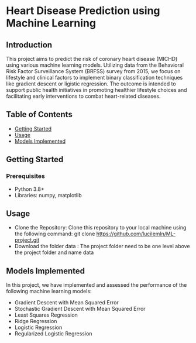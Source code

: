 # Heart Disease Prediction using Machine Learning
## Introduction
This project aims to predict the risk of coronary heart disease (MICHD) using various machine learning models. Utilizing data from the Behavioral Risk Factor Surveillance System (BRFSS) survey from 2015, we focus on lifestyle and clinical factors to implement binary classification techniques like gradient descent or ligistic regression. The outcome is intended to support public health initiatives in promoting healthier lifestyle choices and facilitating early interventions to combat heart-related diseases.
## Table of Contents
* [Getting Started](#getting-started)
* [Usage](#usage)
* [Models Implemented](#models-implemented)

## Getting Started
### Prerequisites
- Python 3.8+
- Libraries: numpy, matplotlib
  
## Usage
- Clone the Repository: Clone this repository to your local machine using the following command:
git clone https://github.com/lucilemln/ML-project.git 
- Download the folder data : The project folder need to be one level above the project folder and name data
   
## Models Implemented
In this project, we have implemented and assessed the performance of the following machine learning models:

- Gradient Descent with Mean Squared Error
- Stochastic Gradient Descent with Mean Squared Error
- Least Squares Regression
- Ridge Regression
- Logistic Regression
- Regularized Logistic Regression

